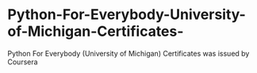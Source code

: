 # Python-For-Everybody-University-of-Michigan-Certificates-
Python For Everybody (University of Michigan) Certificates was issued by Coursera
